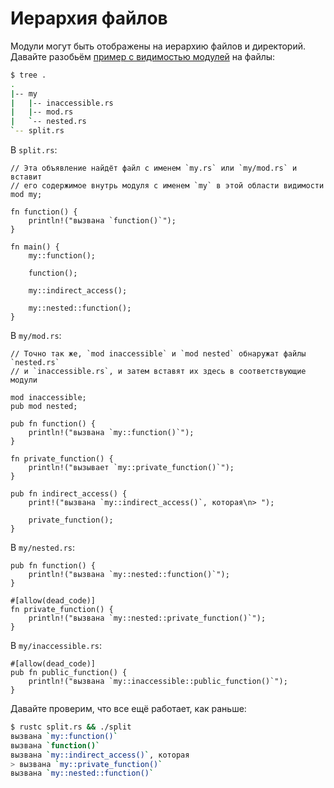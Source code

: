 # Иерархия файлов

Модули могут быть отображены на иерархию файлов и директорий.
Давайте разобьём [пример с видимостью модулей][visibility] на файлы:

```bash
$ tree .
.
|-- my
|   |-- inaccessible.rs
|   |-- mod.rs
|   `-- nested.rs
`-- split.rs
```

В `split.rs`:

```rust,ignore
// Эта объявление найдёт файл с именем `my.rs` или `my/mod.rs` и вставит
// его содержимое внутрь модуля с именем `my` в этой области видимости
mod my;

fn function() {
    println!("вызвана `function()`");
}

fn main() {
    my::function();

    function();

    my::indirect_access();

    my::nested::function();
}

```

В `my/mod.rs`:

```rust,ignore
// Точно так же, `mod inaccessible` и `mod nested` обнаружат файлы `nested.rs`
// и `inaccessible.rs`, и затем вставят их здесь в соответствующие модули

mod inaccessible;
pub mod nested;

pub fn function() {
    println!("вызвана `my::function()`");
}

fn private_function() {
    println!("вызывает `my::private_function()`");
}

pub fn indirect_access() {
    print!("вызвана `my::indirect_access()`, которая\n> ");

    private_function();
}
```

В `my/nested.rs`:

```rust,ignore
pub fn function() {
    println!("вызвана `my::nested::function()`");
}

#[allow(dead_code)]
fn private_function() {
    println!("вызвана `my::nested::private_function()`");
}
```

В `my/inaccessible.rs`:

```rust,ignore
#[allow(dead_code)]
pub fn public_function() {
    println!("вызвана `my::inaccessible::public_function()`");
}
```

Давайте проверим, что все ещё работает, как раньше:

```bash
$ rustc split.rs && ./split
вызвана `my::function()`
вызвана `function()`
вызвана `my::indirect_access()`, которая
> вызвана `my::private_function()`
вызвана `my::nested::function()`
```

[visibility]: mod/visibility.html
